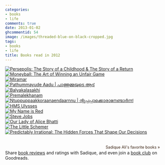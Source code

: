 ```yaml
---
categories:
- books
- life
comments: true
date: 2013-01-02
ghcommentid: 54
image: /images/threaded-blue-on-black-cropped.jpg
tags:
- books
- life
title: Books read in 2012
---
```


<style type="text/css" media="screen">
</style>

<div id="gr_grid_widget_1357149317">
  <div class="gr_grid_container">
    <div class="gr_grid_book_container"><a href="http://www.goodreads.com/book/show/3106983-persepolis" title="Persepolis: The Story of a Childhood & The Story of a Return"><img alt="Persepolis: The Story of a Childhood & The Story of a Return" border="0" src="http://d.gr-assets.com/books/1348087872m/3106983.jpg" /></a></div>
    <div class="gr_grid_book_container"><a href="http://www.goodreads.com/book/show/1301.Moneyball" title="Moneyball: The Art of Winning an Unfair Game"><img alt="Moneyball: The Art of Winning an Unfair Game" border="0" src="http://d.gr-assets.com/books/1348252265m/1301.jpg" /></a></div>
    <div class="gr_grid_book_container"><a href="http://www.goodreads.com/book/show/7008234-miramar" title="Miramar"><img alt="Miramar" border="0" src="http://d.gr-assets.com/books/1255925775m/7008234.jpg" /></a></div>
    <div class="gr_grid_book_container"><a href="http://www.goodreads.com/book/show/12516807-pathummayude-aadu" title="Pathummayude Aadu | പാത്തുമ്മയുടെ ആട്"><img alt="Pathummayude Aadu | പാത്തുമ്മയുടെ ആട്" border="0" src="http://d.gr-assets.com/books/1315809717m/12516807.jpg" /></a></div>
    <div class="gr_grid_book_container"><a href="http://www.goodreads.com/book/show/10413697-balyakalasakhi" title="Balyakalasakhi"><img alt="Balyakalasakhi" border="0" src="http://d.gr-assets.com/books/1297407463m/10413697.jpg" /></a></div>
    <div class="gr_grid_book_container"><a href="http://www.goodreads.com/book/show/13170523-premalekhanam" title="Premalekhanam"><img alt="Premalekhanam" border="0" src="http://d.gr-assets.com/books/1323256439m/13170523.jpg" /></a></div>
    <div class="gr_grid_book_container"><a href="http://www.goodreads.com/book/show/13645110-ntuppuppaakkoraanaendaarnnu" title="Ntuppuppaakkoraanaendaarnnu | ന്റുപ്പൂപ്പാക്കൊരാനേണ്ടാർന്ന്"><img alt="Ntuppuppaakkoraanaendaarnnu | ന്റുപ്പൂപ്പാക്കൊരാനേണ്ടാർന്ന്" border="0" src="http://d.gr-assets.com/books/1336751497m/13645110.jpg" /></a></div>
    <div class="gr_grid_book_container"><a href="http://www.goodreads.com/book/show/149667.HMS_Ulysses" title="HMS Ulysses"><img alt="HMS Ulysses" border="0" src="http://d.gr-assets.com/books/1348300733m/149667.jpg" /></a></div>
    <div class="gr_grid_book_container"><a href="http://www.goodreads.com/book/show/2517.My_Name_is_Red" title="My Name is Red"><img alt="My Name is Red" border="0" src="http://d.gr-assets.com/books/1356116413m/2517.jpg" /></a></div>
    <div class="gr_grid_book_container"><a href="http://www.goodreads.com/book/show/11084145-steve-jobs" title="Steve Jobs"><img alt="Steve Jobs" border="0" src="http://d.gr-assets.com/books/1327861368m/11084145.jpg" /></a></div>
    <div class="gr_grid_book_container"><a href="http://www.goodreads.com/book/show/16668338-our-lady-of-alice-bhatti" title="Our Lady of Alice Bhatti"><img alt="Our Lady of Alice Bhatti" border="0" src="http://d.gr-assets.com/books/1355464983m/16668338.jpg" /></a></div>
    <div class="gr_grid_book_container"><a href="http://www.goodreads.com/book/show/548914.The_Little_Schemer" title="The Little Schemer"><img alt="The Little Schemer" border="0" src="http://d.gr-assets.com/books/1347456079m/548914.jpg" /></a></div>
    <div class="gr_grid_book_container"><a href="http://www.goodreads.com/book/show/1713426.Predictably_Irrational" title="Predictably Irrational: The Hidden Forces That Shape Our Decisions"><img alt="Predictably Irrational: The Hidden Forces That Shape Our Decisions" border="0" src="http://d.gr-assets.com/books/1255573980m/1713426.jpg" /></a></div>
    <br style="clear: both"/><br/><a href="http://www.goodreads.com/user/show/16009093-sadique-ali" class="gr_grid_branding" style="font-size: .9em; color: #382110; text-decoration: none; float: right; clear: both">Sadique Ali's favorite books »</a>
  <noscript><br/>Share <a href="http://www.goodreads.com">book reviews</a> and ratings with Sadique, and even join a <a href="http://www.goodreads.com/group/">book club</a> on Goodreads.</noscript>
  </div>
</div>